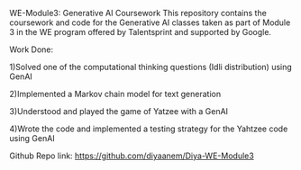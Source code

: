 WE-Module3: 
Generative AI Coursework
This repository contains the coursework and code for the Generative AI classes taken as part of Module 3 in the WE program offered by Talentsprint and supported by Google.

Work Done:

1)Solved one of the computational thinking questions (Idli distribution) using GenAI

2)Implemented a Markov chain model for text generation

3)Understood and played the game of Yatzee with a GenAI

4)Wrote the code and implemented a testing strategy for the Yahtzee code using GenAI

Github Repo link: https://github.com/diyaanem/Diya-WE-Module3
